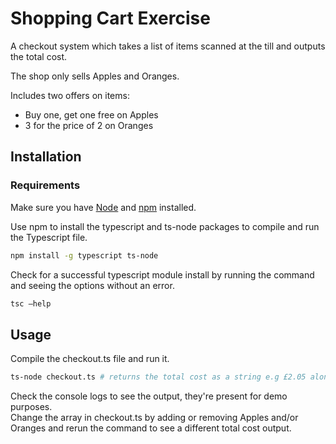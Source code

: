 # Shopping Cart Exercise

A checkout system which takes a list of items scanned at the till and outputs the total cost.

The shop only sells Apples and Oranges.

Includes two offers on items:

- Buy one, get one free on Apples
- 3 for the price of 2 on Oranges

## Installation

### Requirements

Make sure you have [Node](https://nodejs.org/en/) and [npm](https://nodejs.org/en/) installed.

Use npm to install the typescript and ts-node packages to compile and run the Typescript file.

```bash
npm install -g typescript ts-node
```

Check for a successful typescript module install by running the command and seeing the options without an error.

```bash
tsc —help
```

## Usage

Compile the checkout.ts file and run it.

```bash
ts-node checkout.ts # returns the total cost as a string e.g £2.05 along with a console.log of the output
```

Check the console logs to see the output, they're present for demo purposes.<br>
Change the array in checkout.ts by adding or removing Apples and/or Oranges and rerun the command to see a different total cost output.
